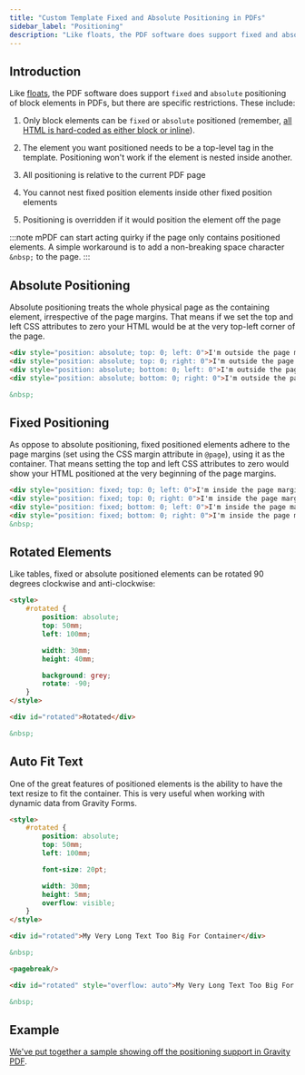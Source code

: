 ```yaml
---
title: "Custom Template Fixed and Absolute Positioning in PDFs"
sidebar_label: "Positioning"
description: "Like floats, the PDF software does support fixed and absolute positioning of block elements in PDFs, but there are specific restrictions. Let's discuss."
---
```


## Introduction 

Like [floats](developer-floats.md), the PDF software does support `fixed` and `absolute` positioning of block elements in PDFs, but there are specific restrictions. These include:

1.  Only block elements can be `fixed` or `absolute` positioned (remember, [all HTML is hard-coded as either block or inline](developer-supported-html-and-css.md#html-support)).

2.  The element you want positioned needs to be a top-level tag in the template. Positioning won't work if the element is nested inside another.

3.  All positioning is relative to the current PDF page

4.  You cannot nest fixed position elements inside other fixed position elements

5.  Positioning is overridden if it would position the element off the page

:::note
mPDF can start acting quirky if the page only contains positioned elements. A simple workaround is to add a non-breaking space character `&nbsp;` to the page.
:::

## Absolute Positioning 

Absolute positioning treats the whole physical page as the containing element, irrespective of the page margins. That means if we set the top and left CSS attributes to zero your HTML would be at the very top-left corner of the page.

```html
<div style="position: absolute; top: 0; left: 0">I'm outside the page margins</div>
<div style="position: absolute; top: 0; right: 0">I'm outside the page margins</div>
<div style="position: absolute; bottom: 0; left: 0">I'm outside the page margins</div>
<div style="position: absolute; bottom: 0; right: 0">I'm outside the page margins</div>

&nbsp;
```

## Fixed Positioning 

As oppose to absolute positioning, fixed positioned elements adhere to the page margins (set using the CSS margin attribute in `@page`), using it as the container. That means setting the top and left CSS attributes to zero would show your HTML positioned at the very beginning of the page margins.

```html
<div style="position: fixed; top: 0; left: 0">I'm inside the page margins</div>
<div style="position: fixed; top: 0; right: 0">I'm inside the page margins</div>
<div style="position: fixed; bottom: 0; left: 0">I'm inside the page margins</div>
<div style="position: fixed; bottom: 0; right: 0">I'm inside the page margins</div>
&nbsp;
```

## Rotated Elements 

Like tables, fixed or absolute positioned elements can be rotated 90 degrees clockwise and anti-clockwise:

```html
<style>
    #rotated {
        position: absolute;
        top: 50mm;
        left: 100mm;

        width: 30mm;
        height: 40mm;

        background: grey;
        rotate: -90;
    }
</style>

<div id="rotated">Rotated</div>

&nbsp;
```

## Auto Fit Text 

One of the great features of positioned elements is the ability to have the text resize to fit the container. This is very useful when working with dynamic data from Gravity Forms.

```html
<style>
    #rotated {
        position: absolute;
        top: 50mm;
        left: 100mm;

        font-size: 20pt;

        width: 30mm;
        height: 5mm;
        overflow: visible;
    }
</style>

<div id="rotated">My Very Long Text Too Big For Container</div>

&nbsp;

<pagebreak/>

<div id="rotated" style="overflow: auto">My Very Long Text Too Big For Container</div>

&nbsp;
```

## Example 

[We've put together a sample showing off the positioning support in Gravity PDF](https://gist.github.com/jakejackson1/995559887bbad94b167f).
